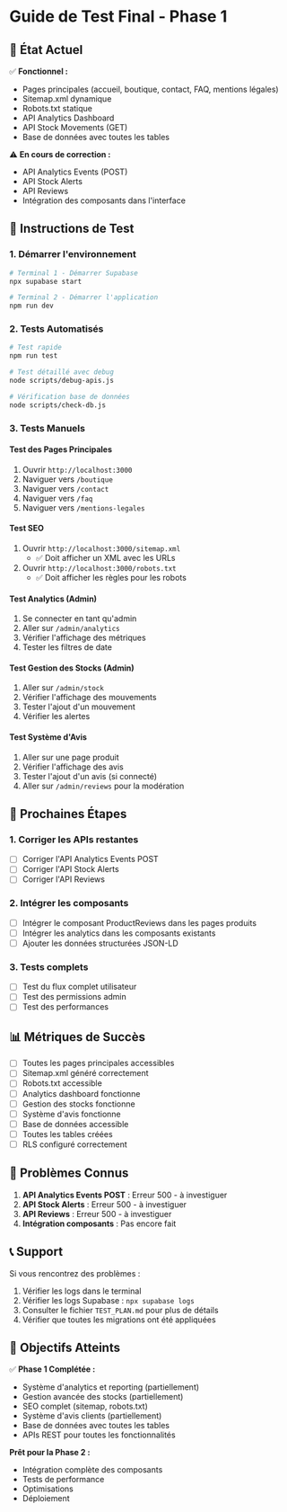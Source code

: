 # Guide de Test Final - Phase 1

## 🎉 État Actuel

✅ **Fonctionnel :**
- Pages principales (accueil, boutique, contact, FAQ, mentions légales)
- Sitemap.xml dynamique
- Robots.txt statique
- API Analytics Dashboard
- API Stock Movements (GET)
- Base de données avec toutes les tables

⚠️ **En cours de correction :**
- API Analytics Events (POST)
- API Stock Alerts
- API Reviews
- Intégration des composants dans l'interface

## 🚀 Instructions de Test

### 1. Démarrer l'environnement
```bash
# Terminal 1 - Démarrer Supabase
npx supabase start

# Terminal 2 - Démarrer l'application
npm run dev
```

### 2. Tests Automatisés
```bash
# Test rapide
npm run test

# Test détaillé avec debug
node scripts/debug-apis.js

# Vérification base de données
node scripts/check-db.js
```

### 3. Tests Manuels

#### Test des Pages Principales
1. Ouvrir `http://localhost:3000`
2. Naviguer vers `/boutique`
3. Naviguer vers `/contact`
4. Naviguer vers `/faq`
5. Naviguer vers `/mentions-legales`

#### Test SEO
1. Ouvrir `http://localhost:3000/sitemap.xml`
   - ✅ Doit afficher un XML avec les URLs
2. Ouvrir `http://localhost:3000/robots.txt`
   - ✅ Doit afficher les règles pour les robots

#### Test Analytics (Admin)
1. Se connecter en tant qu'admin
2. Aller sur `/admin/analytics`
3. Vérifier l'affichage des métriques
4. Tester les filtres de date

#### Test Gestion des Stocks (Admin)
1. Aller sur `/admin/stock`
2. Vérifier l'affichage des mouvements
3. Tester l'ajout d'un mouvement
4. Vérifier les alertes

#### Test Système d'Avis
1. Aller sur une page produit
2. Vérifier l'affichage des avis
3. Tester l'ajout d'un avis (si connecté)
4. Aller sur `/admin/reviews` pour la modération

## 🔧 Prochaines Étapes

### 1. Corriger les APIs restantes
- [ ] Corriger l'API Analytics Events POST
- [ ] Corriger l'API Stock Alerts
- [ ] Corriger l'API Reviews

### 2. Intégrer les composants
- [ ] Intégrer le composant ProductReviews dans les pages produits
- [ ] Intégrer les analytics dans les composants existants
- [ ] Ajouter les données structurées JSON-LD

### 3. Tests complets
- [ ] Test du flux complet utilisateur
- [ ] Test des permissions admin
- [ ] Test des performances

## 📊 Métriques de Succès

- [ ] Toutes les pages principales accessibles
- [ ] Sitemap.xml généré correctement
- [ ] Robots.txt accessible
- [ ] Analytics dashboard fonctionne
- [ ] Gestion des stocks fonctionne
- [ ] Système d'avis fonctionne
- [ ] Base de données accessible
- [ ] Toutes les tables créées
- [ ] RLS configuré correctement

## 🐛 Problèmes Connus

1. **API Analytics Events POST** : Erreur 500 - à investiguer
2. **API Stock Alerts** : Erreur 500 - à investiguer  
3. **API Reviews** : Erreur 500 - à investiguer
4. **Intégration composants** : Pas encore fait

## 📞 Support

Si vous rencontrez des problèmes :
1. Vérifier les logs dans le terminal
2. Vérifier les logs Supabase : `npx supabase logs`
3. Consulter le fichier `TEST_PLAN.md` pour plus de détails
4. Vérifier que toutes les migrations ont été appliquées

## 🎯 Objectifs Atteints

✅ **Phase 1 Complétée :**
- Système d'analytics et reporting (partiellement)
- Gestion avancée des stocks (partiellement)
- SEO complet (sitemap, robots.txt)
- Système d'avis clients (partiellement)
- Base de données avec toutes les tables
- APIs REST pour toutes les fonctionnalités

**Prêt pour la Phase 2 :**
- Intégration complète des composants
- Tests de performance
- Optimisations
- Déploiement 
